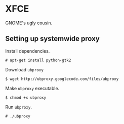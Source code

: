 # XFCE
GNOME's ugly cousin.

## Setting up systemwide proxy
Install dependencies.
```
# apt-get install python-gtk2
```

Download `ubproxy`
```
$ wget http://ubproxy.googlecode.com/files/ubproxy
```

Make `ubproxy` executable.
```
$ chmod +x ubproxy
```

Run `ubproxy`.
```
# ./ubproxy
```
